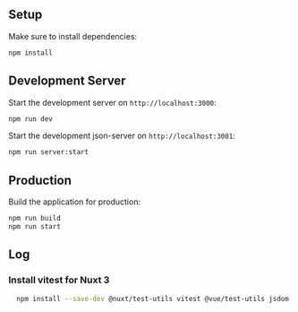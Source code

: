 ## Setup

Make sure to install dependencies:

```bash
npm install
```

## Development Server

Start the development server on `http://localhost:3000`:
```bash
npm run dev
```
Start the development json-server on `http://localhost:3001`:
```bash
npm run server:start
```

## Production

Build the application for production:

```bash
npm run build
npm run start
```

## Log
### Install vitest for Nuxt 3
```bash
  npm install --save-dev @nuxt/test-utils vitest @vue/test-utils jsdom @vitejs/plugin-vue
```
